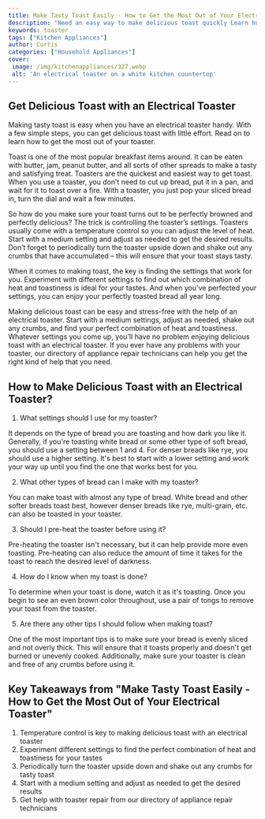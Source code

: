 ```yaml
---
title: Make Tasty Toast Easily - How to Get the Most Out of Your Electrical Toaster
description: "Need an easy way to make delicious toast quickly Learn how to get the most out of your electrical toaster and make tasty toast with ease"
keywords: toaster
tags: ["Kitchen Appliances"]
author: Curtis
categories: ["Household Appliances"]
cover: 
 image: /img/kitchenappliances/327.webp
 alt: 'An electrical toaster on a white kitchen countertop'
---
```

## Get Delicious Toast with an Electrical Toaster
Making tasty toast is easy when you have an electrical toaster handy. With a few simple steps, you can get delicious toast with little effort. Read on to learn how to get the most out of your toaster. 

Toast is one of the most popular breakfast items around. It can be eaten with butter, jam, peanut butter, and all sorts of other spreads to make a tasty and satisfying treat. Toasters are the quickest and easiest way to get toast. When you use a toaster, you don’t need to cut up bread, put it in a pan, and wait for it to toast over a fire. With a toaster, you just pop your sliced bread in, turn the dial and wait a few minutes. 

So how do you make sure your toast turns out to be perfectly browned and perfectly delicious? The trick is controlling the toaster’s settings. Toasters usually come with a temperature control so you can adjust the level of heat. Start with a medium setting and adjust as needed to get the desired results. Don’t forget to periodically turn the toaster upside down and shake out any crumbs that have accumulated – this will ensure that your toast stays tasty. 

When it comes to making toast, the key is finding the settings that work for you. Experiment with different settings to find out which combination of heat and toastiness is ideal for your tastes. And when you’ve perfected your settings, you can enjoy your perfectly toasted bread all year long. 

Making delicious toast can be easy and stress-free with the help of an electrical toaster. Start with a medium settings, adjust as needed, shake out any crumbs, and find your perfect combination of heat and toastiness. Whatever settings you come up, you’ll have no problem enjoying delicious toast with an electrical toaster. If you ever have any problems with your toaster, our directory of appliance repair technicians can help you get the right kind of help that you need.

## How to Make Delicious Toast with an Electrical Toaster? 

1. What settings should I use for my toaster?
 
 It depends on the type of bread you are toasting and how dark you like it. Generally, if you're toasting white bread or some other type of soft bread, you should use a setting between 1 and 4. For denser breads like rye, you should use a higher setting. It's best to start with a lower setting and work your way up until you find the one that works best for you.

2. What other types of bread can I make with my toaster?

 You can make toast with almost any type of bread. White bread and other softer breads toast best, however denser breads like rye, multi-grain, etc. can also be toasted in your toaster.

3. Should I pre-heat the toaster before using it?

 Pre-heating the toaster isn't necessary, but it can help provide more even toasting. Pre-heating can also reduce the amount of time it takes for the toast to reach the desired level of darkness. 

4. How do I know when my toast is done? 

 To determine when your toast is done, watch it as it's toasting. Once you begin to see an even brown color throughout, use a pair of tongs to remove your toast from the toaster.

5. Are there any other tips I should follow when making toast? 

 One of the most important tips is to make sure your bread is evenly sliced and not overly thick. This will ensure that it toasts properly and doesn't get burned or unevenly cooked. Additionally, make sure your toaster is clean and free of any crumbs before using it.

## Key Takeaways from "Make Tasty Toast Easily - How to Get the Most Out of Your Electrical Toaster" 
1. Temperature control is key to making delicious toast with an electrical toaster
2. Experiment different settings to find the perfect combination of heat and toastiness for your tastes
3. Periodically turn the toaster upside down and shake out any crumbs for tasty toast
4. Start with a medium setting and adjust as needed to get the desired results
5. Get help with toaster repair from our directory of appliance repair technicians
